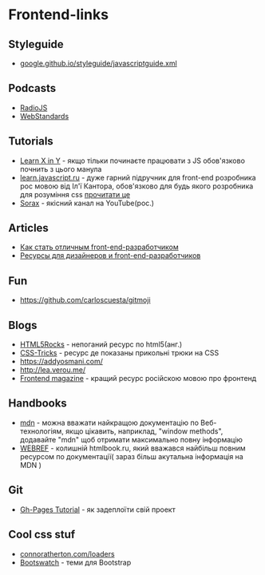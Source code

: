 # Frontend-links
## Styleguide
* [google.github.io/styleguide/javascriptguide.xml](https://google.github.io/styleguide/javascriptguide.xml)

## Podcasts
* [RadioJS](https://radiojs.ru/)
* [WebStandards](https://soundcloud.com/web-standards)

## Tutorials
* [Learn X in Y](http://learnxinyminutes.com/docs/ru-ru/javascript-ru/) - якщо тільки починаєте працювати з JS обов'язково почнить з цього манула
* [learn.javascript.ru](//learn.javascript.ru) - дуже гарний підручник для front-end розробника рос мовою від Іл'ї Кантора, обов'язково для будь якого розробника для розуміння css [прочитати це](http://learn.javascript.ru/css-for-js)
* [Sorax](//www.youtube.com/user/ArtSorax) - якісний канал на YouTube(рос.)

## Articles

* [Как стать отличным front-end-разработчиком](https://habrahabr.ru/company/friifond/blog/293936/)
* [Ресурсы для дизайнеров и front-end-разработчиков](https://habrahabr.ru/company/it-grad/blog/272387/)

## Fun

* https://github.com/carloscuesta/gitmoji

## Blogs
* [HTML5Rocks](http://www.html5rocks.com) - непоганий ресурс по html5(анг.)
* [CSS-Tricks](https://css-tricks.com/) - ресурс де показаны прикольні трюки на CSS
* https://addyosmani.com/
* http://lea.verou.me/
* [Frontend magazine](//frontender.info/) - кращий ресурс російскою мовою про фронтенд 

## Handbooks
* [mdn](//developer.mozilla.org/ru/) - можна вважати найкращою документацію по Веб-технологіям, якщо цікавить, наприклад, "window methods", додавайте "mdn" щоб отримати максимально повну інформацію
* [WEBREF](//webref.ru) - колишній htmlbook.ru, який вважався найбільш повним ресурсом по документації( зараз більш акутальна інформація на MDN )

## Git
* [Gh-Pages Tutorial](https://www.thinkful.com/learn/a-guide-to-using-github-pages/) - як задеплоїти свій проект

## Cool css stuf
* [connoratherton.com/loaders](https://connoratherton.com/loaders)
* [Bootswatch](https://bootswatch.com/) - теми для Bootstrap

